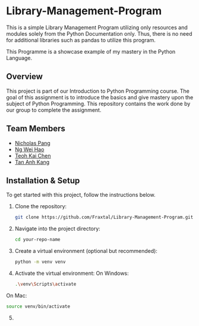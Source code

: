 # Library-Management-Program
This is a simple Library Management Program utilizing only resources and modules solely from the Python Documentation only.
Thus, there is no need for additional libraries such as pandas to utilize this program.

This Programme is a showcase example of my mastery in the Python Language.

## Overview
This project is part of our Introduction to Python Programming course. 
The goal of this assignment is to introduce the basics and give mastery upon the subject of Python Programming. This repository contains the work done by our group to complete the assignment.

## Team Members
- [Nicholas Pang](https://github.com/Fraxtal)
- [Ng Wei Hao](https://github.com/02-is-02)
- [Teoh Kai Chen](https://github.com/KingstonTeoh)
- [Tan Anh Kang](https://github.com/Okaniiiii18520)

## Installation & Setup

To get started with this project, follow the instructions below.

1. Clone the repository:
   ```bash
   git clone https://github.com/Fraxtal/Library-Management-Program.git

2. Navigate into the project directory:
   ```bash
   cd your-repo-name
   
3. Create a virtual environment (optional but recommended):
   ```bash
   python -m venv venv

4. Activate the virtual environment:
  On Windows:
   ```bash
   .\venv\Scripts\activate

  On Mac:
  ```bash
  source venv/bin/activate
```

5.
